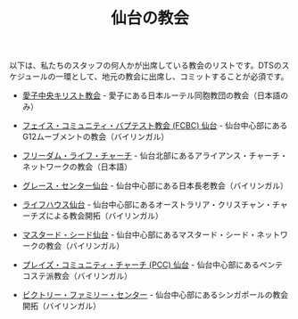 ﻿---
id: churches
title: 仙台の教会
---

以下は、私たちのスタッフの何人かが出席している教会のリストです。DTSのスケジュールの一環として、地元の教会に出席し、コミットすることが必須です。

- [愛子中央キリスト教会](https://ayashi.clbj.org/) - 愛子にある日本ルーテル同胞教団の教会（日本語のみ）

- [フェイス・コミュニティ・バプテスト教会 (FCBC) 仙台](https://fcbcsendai.org/) - 仙台中心部にあるG12ムーブメントの教会（バイリンガル）

- [フリーダム・ライフ・チャーチ](https://www.freedomlifesendai.org/) - 仙台北部にあるアライアンス・チャーチ・ネットワークの教会（日本語）

- [グレース・センター仙台](https://www.gracecentersendai.com/worship) - 仙台中心部にある日本長老教会（バイリンガル）

- [ライフハウス仙台](https://mylifehouse.com/sendai/) - 仙台中心部にあるオーストラリア・クリスチャン・チャーチズによる教会開拓（バイリンガル）

- [マスタード・シード仙台](https://www.mustardseedsendai.com/) - 仙台中心部にあるマスタード・シード・ネットワークの教会（バイリンガル）

- [プレイズ・コミュニティ・チャーチ (PCC) 仙台](https://www.pccsendai.com/) - 仙台中心部にあるペンテコステ派教会（バイリンガル）

- [ビクトリー・ファミリー・センター](https://www.victoryjapan.jp/sendai) - 仙台中心部にあるシンガポールの教会開拓（バイリンガル）
